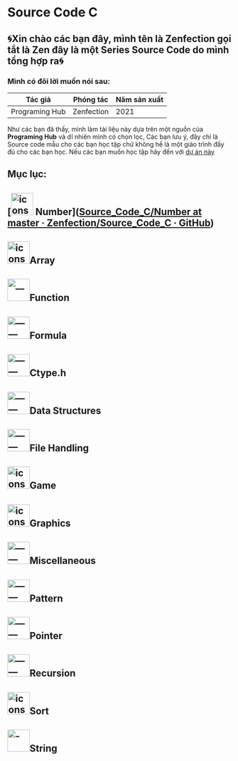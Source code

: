 # Source Code C

## 🌀Xin chào các bạn đây, mình tên là Zenfection gọi tắt là Zen đây là một Series Source Code do mình tổng hợp ra🌀

### Mình có đôi lời muốn nói sau:

| Tác giả        | Phóng tác  | Năm sản xuất |
| -------------- | ---------- | ------------ |
| Programing Hub | Zenfection | 2021         |

Như các bạn đã thấy, mình làm tài liệu này dựa trên một nguồn của **Programing Hub** và dĩ nhiên mình có chọn lọc, Các bạn lưu ý, đây chỉ là Source code mẫu cho các bạn học tập chứ không hề là một giáo trình đầy đủ cho các bạn học. Nếu các bạn muốn học tập hãy đến với [dự án này](https://bitly.com/zencourse)

## **Mục lục:**

## [<img title="" src="https://storage.googleapis.com/programminghub/program_icons/3P.png" alt="icons8_numbers_64px_1.png" width="50"> Number]([Source_Code_C/Number at master · Zenfection/Source_Code_C · GitHub](https://github.com/Zenfection/Source_Code_C/tree/master/Number))

## <img title="" src="https://storage.googleapis.com/programminghub/program_icons/5P.png" alt="icons8_list_64px.png" width="50">Array

## <img src="https://storage.googleapis.com/programminghub/program_icons/11P.png" title="" alt="__" width="50">Function

## <img src="https://storage.googleapis.com/programminghub/program_icons/10P.png" title="" alt="——" width="50">Formula

## <img src="https://storage.googleapis.com/programminghub/program_icons/7P.png" title="" alt="——" width="50">Ctype.h

## <img src="https://storage.googleapis.com/programminghub/program_icons/8P.png" title="" alt="——" width="50">Data Structures

## <img src="https://storage.googleapis.com/programminghub/program_icons/9P.png" title="" alt="——" width="50">File Handling

## <img title="" src="https://storage.googleapis.com/programminghub/program_icons/12P.png" alt="icons8_game_controller_64px.png" width="50">Game

## <img title="" src="https://storage.googleapis.com/programminghub/program_icons/13P.png" alt="icons8_picture_64px_1.png" width="50">Graphics

## <img src="https://storage.googleapis.com/programminghub/program_icons/2P.png" title="" alt="——" width="50">Miscellaneous

## <img src="https://storage.googleapis.com/programminghub/program_icons/15P.png" title="" alt="——" width="50">Pattern

## <img src="https://storage.googleapis.com/programminghub/program_icons/16P.png" title="" alt=" ——" width="50">Pointer

## <img src="https://storage.googleapis.com/programminghub/program_icons/17P.png" title="" alt="——" width="50">Recursion

## <img title="" src="https://storage.googleapis.com/programminghub/program_icons/18P.png" alt="icons8_sort_64px.png" width="50">Sort

## <img src="https://storage.googleapis.com/programminghub/program_icons/4P.png" title="" alt="- " width="50">String
